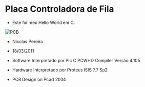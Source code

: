 # Placa Controladora de Fila

- Este foi meu Hello World em C.

![PCB](https://i.ibb.co/P1SKZTn/Display-2.jpg)

- Nicolas Pereira

- 18/03/2011

- Software Interpretado por Pic C PCWHD Compiler Versão 4.105

- Hardware Interpretado por Proteus ISIS 7.7 Sp2

- PCB Design on Pcad 2004
